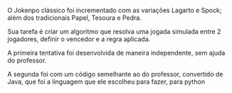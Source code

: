 O Jokenpo clássico foi incrementado com as variações Lagarto e Spock; além dos tradicionais Papel, Tesoura e Pedra.

Sua tarefa é criar um algoritmo que resolva uma jogada simulada entre 2 jogadores, definir o vencedor e a regra aplicada.


A primeira tentativa foi desenvolvida de maneira independente, sem ajuda do professor.

A segunda foi com um código semelhante ao do professor, convertido de Java, que foi a linguagem que ele escolheu para fazer, para python
